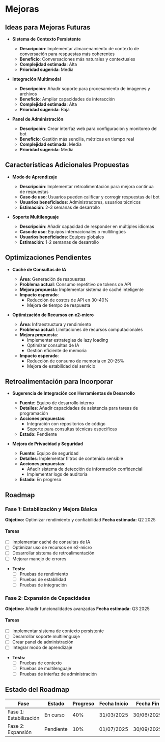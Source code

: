 # Mejoras

## Ideas para Mejoras Futuras
- **Sistema de Contexto Persistente**
  - **Descripción**: Implementar almacenamiento de contexto de conversación para respuestas más coherentes
  - **Beneficio**: Conversaciones más naturales y contextuales
  - **Complejidad estimada**: Alta
  - **Prioridad sugerida**: Media

- **Integración Multimodal**
  - **Descripción**: Añadir soporte para procesamiento de imágenes y archivos
  - **Beneficio**: Ampliar capacidades de interacción
  - **Complejidad estimada**: Alta
  - **Prioridad sugerida**: Baja

- **Panel de Administración**
  - **Descripción**: Crear interfaz web para configuración y monitoreo del bot
  - **Beneficio**: Gestión más sencilla, métricas en tiempo real
  - **Complejidad estimada**: Media
  - **Prioridad sugerida**: Media

## Características Adicionales Propuestas
- **Modo de Aprendizaje**
  - **Descripción**: Implementar retroalimentación para mejora continua de respuestas
  - **Caso de uso**: Usuarios pueden calificar y corregir respuestas del bot
  - **Usuarios beneficiados**: Administradores, usuarios técnicos
  - **Estimación**: 2-3 semanas de desarrollo

- **Soporte Multilenguaje**
  - **Descripción**: Añadir capacidad de responder en múltiples idiomas
  - **Caso de uso**: Equipos internacionales o multilingües
  - **Usuarios beneficiados**: Equipos globales
  - **Estimación**: 1-2 semanas de desarrollo

## Optimizaciones Pendientes
- **Caché de Consultas de IA**
  - **Área**: Generación de respuestas
  - **Problema actual**: Consumo repetitivo de tokens de API
  - **Mejora propuesta**: Implementar sistema de caché inteligente
  - **Impacto esperado**: 
    * Reducción de costos de API en 30-40%
    * Mejora de tiempo de respuesta

- **Optimización de Recursos en e2-micro**
  - **Área**: Infraestructura y rendimiento
  - **Problema actual**: Limitaciones de recursos computacionales
  - **Mejora propuesta**: 
    * Implementar estrategias de lazy loading
    * Optimizar consultas de IA
    * Gestión eficiente de memoria
  - **Impacto esperado**:
    * Reducción de consumo de memoria en 20-25%
    * Mejora de estabilidad del servicio

## Retroalimentación para Incorporar
- **Sugerencia de Integración con Herramientas de Desarrollo**
  - **Fuente**: Equipo de desarrollo interno
  - **Detalles**: Añadir capacidades de asistencia para tareas de programación
  - **Acciones propuestas**: 
    * Integración con repositorios de código
    * Soporte para consultas técnicas específicas
  - **Estado**: Pendiente

- **Mejora de Privacidad y Seguridad**
  - **Fuente**: Equipo de seguridad
  - **Detalles**: Implementar filtros de contenido sensible
  - **Acciones propuestas**:
    * Añadir sistema de detección de información confidencial
    * Implementar logs de auditoría
  - **Estado**: En progreso

## Roadmap

### Fase 1: Estabilización y Mejora Básica
**Objetivo:** Optimizar rendimiento y confiabilidad
**Fecha estimada:** Q2 2025

#### Tareas
- [ ] Implementar caché de consultas de IA
- [ ] Optimizar uso de recursos en e2-micro
- [ ] Desarrollar sistema de retroalimentación
- [ ] Mejorar manejo de errores
- **Tests:**
  - [ ] Pruebas de rendimiento
  - [ ] Pruebas de estabilidad
  - [ ] Pruebas de integración

### Fase 2: Expansión de Capacidades
**Objetivo:** Añadir funcionalidades avanzadas
**Fecha estimada:** Q3 2025

#### Tareas
- [ ] Implementar sistema de contexto persistente
- [ ] Desarrollar soporte multilenguaje
- [ ] Crear panel de administración
- [ ] Integrar modo de aprendizaje
- **Tests:**
  - [ ] Pruebas de contexto
  - [ ] Pruebas de multilenguaje
  - [ ] Pruebas de interfaz de administración

## Estado del Roadmap

| Fase | Estado | Progreso | Fecha Inicio | Fecha Fin |
|------|--------|----------|--------------|-----------|
| Fase 1: Estabilización | En curso | 40% | 31/03/2025 | 30/06/2025 |
| Fase 2: Expansión | Pendiente | 10% | 01/07/2025 | 30/09/2025 |
